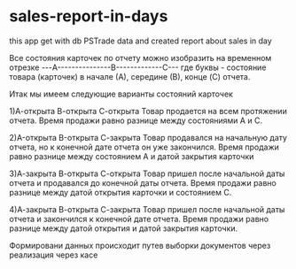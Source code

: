 sales-report-in-days
===================
this app get with db PSTrade data and created report about sales in day

Все состояния карточек по отчету можно изобразить на временном отрезке
---A---------------B-------------C---
где буквы - состояние товара (карточек) в начале (А), середине (В), конце (C) отчета.

Итак мы имеем следующие варианты состояний карточек

1)А-открыта В-открыта С-открыта
Товар продается на всем протяжении отчета.
Время продажи равно разнице между состояниями А и С.

2)A-открыта B-открыта С-закрыта
Товар продавался на начальную дату отчета, но к конечной дате отчета он уже закончился.
Время продажи равно разнице между состоянием А и датой закрытия карточки

3)А-закрыта В-открыта С-открыта
Товар пришел после начальной даты отчета и продавался до конечной даты отчета.
Время продажи равно разнице между датой открытия карточки и состоянием С.

4)А-закрыта В-открыта С-закрыта
Товар пришел после начальной даты отчета и закончился к конечной дате отчета.
Время продажи равно разнице между датой открытия и датой закрытия карточки.

Формировани данных происходит путев выборки документов через реализация через касe
